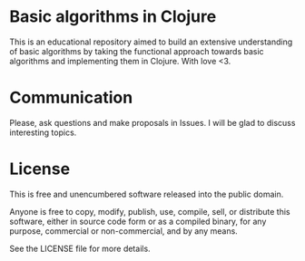 # Basic algorithms in Clojure

This is an educational repository aimed to build an extensive understanding of
basic algorithms by taking the functional approach towards basic algorithms
and implementing them in Clojure. With love <3.

# Communication

Please, ask questions and make proposals in Issues. I will be glad to discuss
interesting topics.

# License

This is free and unencumbered software released into the public domain.

Anyone is free to copy, modify, publish, use, compile, sell, or distribute
this software, either in source code form or as a compiled binary, for any
purpose, commercial or non-commercial, and by any means.

See the LICENSE file for more details.
